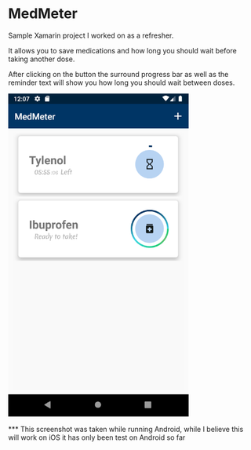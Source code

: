 # MedMeter

Sample Xamarin project I worked on as a refresher. 

It allows you to save medications and how long you should wait before taking another dose.

After clicking on the button the surround progress bar as well as the reminder text will show you how long you should wait between doses.



![app screenshot](https://github.com/dfausz/MedMeter/blob/main/medmeter.png?raw=true)

*** This screenshot was taken while running Android, while I believe this will work on iOS it has only been test on Android so far
